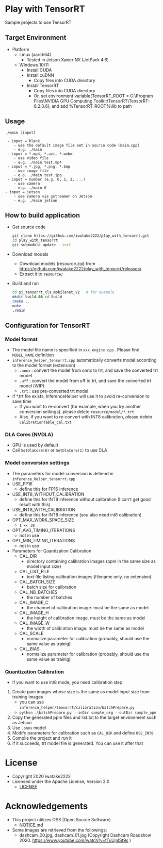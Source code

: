# Play with TensorRT
Sample projects to use TensorRT

## Target Environment
- Platform
    - Linux (aarch64)
        - Tested in Jetson Xavier NX (JetPack 4.6)
    - Windows 10/11
        - Install CUDA
        - Install cuDNN
            - Copy files into CUDA directory
        - Install TensorRT
            - Copy files into CUDA directory
            - Or, set environment variable(TensorRT_ROOT = C:\Program Files\NVIDIA GPU Computing Toolkit\TensorRT\TensorRT-8.2.0.6), and add %TensorRT_ROOT%\lib to path

## Usage
```
./main [input]

 - input = blank
    - use the default image file set in source code (main.cpp)
    - e.g. ./main
 - input = *.mp4, *.avi, *.webm
    - use video file
    - e.g. ./main test.mp4
 - input = *.jpg, *.png, *.bmp
    - use image file
    - e.g. ./main test.jpg
 - input = number (e.g. 0, 1, 2, ...)
    - use camera
    - e.g. ./main 0
- input = jetson
    - use camera via gstreamer on Jetson
    - e.g. ./main jetson
```

## How to build application
- Get source code
    ```sh
    git clone https://github.com/iwatake2222/play_with_tensorrt.git
    cd play_with_tensorrt
    git submodule update --init
    ```
- Download models
    - Download models (resource.zip) from https://github.com/iwatake2222/play_with_tensorrt/releases/ 
    - Extract it to `resource/`

- Build and run
    ```sh
    cd pj_tensorrt_cls_mobilenet_v2   # for example
    mkdir build && cd build
    cmake ..
    make
    ./main
    ```

## Configuration for TensorRT
### Model format
- The model file name is specified in `xxx_engine.cpp` . Please find `MODEL_NAME` definition
- `inference_helper_tensorrt.cpp` automatically converts model according to the model format (extension)
    - `.onnx` : convert the model from onnx to trt, and save the converted trt model
    - `.uff` : convert the model from uff to trt, and save the converted trt model (WIP)
    - `.trt` : use pre-converted trt model
- If *.trt file exists, InferenceHelper will use it to avoid re-conversion to save time
    - If you want to re-convert (for example, when you try another conversion settings), please delete `resource/model/*.trt`
    - Also, if you want to re-convert with INT8 calibration, please delete `CalibrationTable_cal.txt`

### DLA Cores (NVDLA)
- GPU is used by default
- Call `SetDlaCore(0)` or `SetDlaCore(1)` to use DLA

### Model conversion settings
- The parameters for model conversion is defiend in `inference_helper_tensorrt.cpp`
- USE_FP16
    - define this for FP16 inference
- USE_INT8_WITHOUT_CALIBRATION
    - define this for INT8 inference without calibration (I can't get good result with this)
- USE_INT8_WITH_CALIBRATION
    - define this for INT8 inference (you also need int8 calibration)
- OPT_MAX_WORK_SPACE_SIZE
    - `1 << 30`
- OPT_AVG_TIMING_ITERATIONS
     - not in use
- OPT_MIN_TIMING_ITERATIONS
     - not in use
- Parameters for Quantization Calibration
    - CAL_DIR
        - directory containing calibration images (ppm in the same size as model input size)
    - CAL_LIST_FILE
         - text file listing calibration images (filename only. no extension)
    - CAL_BATCH_SIZE
         - batch size for calibration
    - CAL_NB_BATCHES
         - the number of batches
    - CAL_IMAGE_C
         - the channel of calibration image. must be the same as model
    - CAL_IMAGE_H
         - the height of calibration image. must be the same as model
    - CAL_IMAGE_W
         - the width of calibration image. must be the same as model
    - CAL_SCALE
         - normalize parameter for calibration (probably, should use the same value as trainig)
    - CAL_BIAS
         - normalize parameter for calibration (probably, should use the same value as trainig)

### Quantization Calibration
- If you want to use int8 mode, you need calibration step
1. Create ppm images whose size is the same as model input size from training images
    - you can use `inference_helper/tensorrt/calibration/batchPrepare.py`
    - `python .\batchPrepare.py --inDir sample_org --outDir sample_ppm `
2. Copy the generated ppm files and list.txt to the target environment such as Jetson
3. Use `.onnx` model
4. Modify parameters for calibration such as `CAL_DIR` and define `USE_INT8`
5. Compile the project and run it
6. If it succeeds, trt model file is generated. You can use it after that


# License
- Copyright 2020 iwatake2222
- Licensed under the Apache License, Version 2.0
    - [LICENSE](LICENSE)

# Acknowledgements
- This project utilizes OSS (Open Source Software)
    - [NOTICE.md](NOTICE.md)
- Some images are retrieved from the followings:
    - dashcam_00.jpg, dashcam_01.jpg (Copyright Dashcam Roadshow 2020. https://www.youtube.com/watch?v=tTuUjnISt9s )
